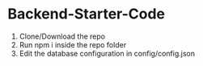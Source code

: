# Backend-Starter-Code

1. Clone/Download the repo 
2. Run npm i inside the repo folder
3. Edit the database configuration in config/config.json